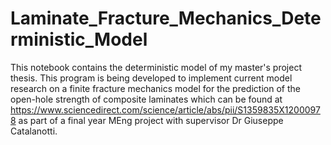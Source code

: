 # Laminate_Fracture_Mechanics_Deterministic_Model
This notebook contains the deterministic model of my master's project thesis. This program is being developed to implement current model research on a finite fracture mechanics model for the prediction of the open-hole strength of composite laminates which can be found at https://www.sciencedirect.com/science/article/abs/pii/S1359835X12000978 as part of a final year MEng project with supervisor Dr Giuseppe Catalanotti.
